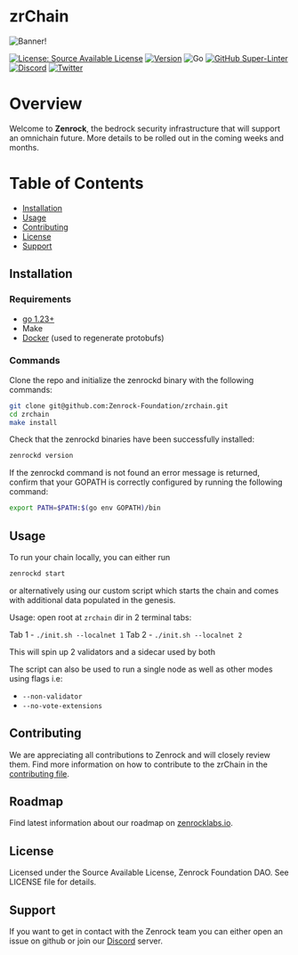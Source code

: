 # zrChain


![Banner!](/docs/img/banner.png)

[![License: Source Available License](https://img.shields.io/github/license/zenrocklabs/zenrock.svg?style=flat-square)](https://github.com/zenrocklabs/zenrock/blob/main/LICENSE)
[![Version](https://img.shields.io/github/tag/Zenrock-Foundation/zenrock.svg?style=flat-square)](https://github.com/Zenrock-Foundation/zrchain/releases/latest)
![Go](https://img.shields.io/badge/go-1.23-blue.svg)
[![GitHub Super-Linter](https://img.shields.io/github/actions/workflow/status/Zenrock-Foundation/zrchain/lint.yml?style=flat-square&label=Lint)](https://github.com/marketplace/actions/super-linter)
[![Discord](https://badgen.net/badge/icon/discord?icon=discord&label)](https://discord.com/invite/zenrocklabs)
[![Twitter](https://badgen.net/badge/icon/twitter?icon=twitter&label)](https://twitter.com/OfficialZenrock)

# Overview 

Welcome to **Zenrock**, the bedrock security infrastructure that will support an omnichain future. More details to be rolled out in the coming weeks and months. 

# Table of Contents
- [Installation](#installation)
- [Usage](#usage)
- [Contributing](#contributing)
- [License](#license)
- [Support](#support)

## Installation

### Requirements

- [go 1.23+](https://go.dev/doc/install)
- Make
- [Docker](https://docs.docker.com/get-docker/) (used to regenerate protobufs)

### Commands

Clone the repo and initialize the zenrockd binary with the following commands:

```bash
git clone git@github.com:Zenrock-Foundation/zrchain.git
cd zrchain
make install
```

Check that the zenrockd binaries have been successfully installed: 

```bash
zenrockd version
```

If the zenrockd command is not found an error message is returned, confirm that your GOPATH is correctly configured by running the following command:

```bash
export PATH=$PATH:$(go env GOPATH)/bin
```

## Usage

To run your chain locally, you can either run 

```bash
zenrockd start
```

or alternatively using our custom script which starts the chain and comes with additional data populated in the genesis. 

Usage: open root at `zrchain` dir in 2 terminal tabs:

Tab 1 - `./init.sh --localnet 1`
Tab 2 - `./init.sh --localnet 2`

This will spin up 2 validators and a sidecar used by both

The script can also be used to run a single node as well as other modes using flags i.e:
- `--non-validator`
- `--no-vote-extensions`

## Contributing

We are appreciating all contributions to Zenrock and will closely review them. Find more information on how to contribute to the zrChain in the [contributing file](./CONTRIBUTING.md).

## Roadmap

Find latest information about our roadmap on [zenrocklabs.io](https://www.zenrocklabs.io/).

## License
Licensed under the Source Available License, Zenrock Foundation DAO. See LICENSE file for details.

## Support
If you want to get in contact with the Zenrock team you can either open an issue on github or join our [Discord](https://discord.com/invite/zenrocklabs) server.
